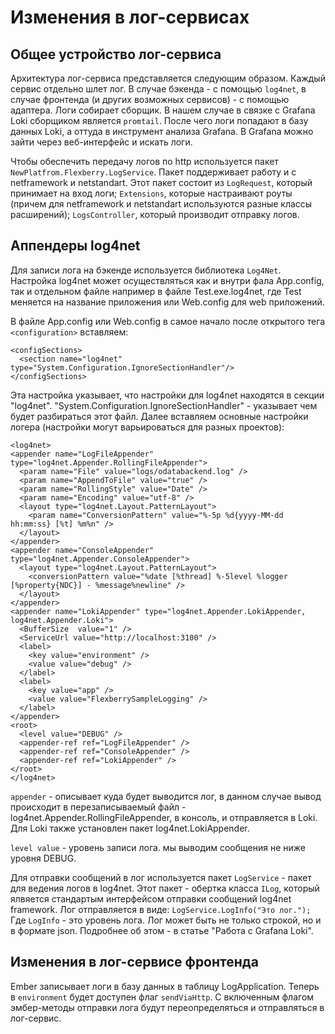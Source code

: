 # Изменения в лог-сервисах

## Общее устройство лог-сервиса

Архитектура лог-сервиса представляется следующим образом. Каждый сервис отдельно шлет лог. В случае бэкенда - с помощью `log4net`, в случае фронтенда (и других возможных сервисов) - с помощью адаптера. Логи собирает сборщик. В нашем случае в связке с Grafana Loki сборщиком является `promtail`. После чего логи попадают в базу данных Loki, а оттуда в инструмент анализа Grafana. В Grafana можно зайти через веб-интерфейс и искать логи.

Чтобы обеспечить передачу логов по http используется пакет `NewPlatfrom.Flexberry.LogService`. Пакет поддерживает работу и с netframework и netstandart. Этот пакет состоит из `LogRequest`, который принимает на вход логи; `Extensions`, которые настраивают роуты (причем для netframework и netstandart используются разные классы расширений); `LogsController`, который производит отправку логов.

## Аппендеры log4net

Для записи лога на бэкенде используется библиотека `Log4Net`. Настройка log4net может осуществляться как и внутри фала App.config, так и отдельном файле например в файле Test.exe.log4net, где Test меняется на название приложения или Web.config для web приложений.

В файле App.config или Web.config в самое начало после открытого тега `<configuration>` вставляем:

    <configSections>
      <section name="log4net" type="System.Configuration.IgnoreSectionHandler"/>
    </configSections>

Эта настройка указывает, что настройки для log4net находятся в секции "log4net". "System.Configuration.IgnoreSectionHandler" - указывает чем будет разбираться этот файл. Далее вставляем основные настройки логера (настройки могут варьироваться для разных проектов):

    <log4net>
    <appender name="LogFileAppender" type="log4net.Appender.RollingFileAppender">
      <param name="File" value="logs/odatabackend.log" />
      <param name="AppendToFile" value="true" />
      <param name="RollingStyle" value="Date" />
      <param name="Encoding" value="utf-8" />
      <layout type="log4net.Layout.PatternLayout">
        <param name="ConversionPattern" value="%-5p %d{yyyy-MM-dd hh:mm:ss} [%t] %m%n" />
      </layout>
    </appender>
    <appender name="ConsoleAppender" type="log4net.Appender.ConsoleAppender">
      <layout type="log4net.Layout.PatternLayout">
        <conversionPattern value="%date [%thread] %-5level %logger [%property{NDC}] - %message%newline" />
      </layout>
    </appender>
    <appender name="LokiAppender" type="log4net.Appender.LokiAppender, log4net.Appender.Loki">
      <BufferSize  value="1" />
      <ServiceUrl value="http://localhost:3100" />
      <label>
        <key value="environment" />
        <value value="debug" />
      </label>
      <label>
        <key value="app" />
        <value value="FlexberrySampleLogging" />
      </label>
    </appender>
    <root>
      <level value="DEBUG" />
      <appender-ref ref="LogFileAppender" />
      <appender-ref ref="ConsoleAppender" />
      <appender-ref ref="LokiAppender" />
    </root>
    </log4net>

`appender` - описывает куда будет выводится лог, в данном случае вывод происходит в перезаписываемый файл - log4net.Appender.RollingFileAppender, в консоль, и отправляется в Loki. Для Loki также установлен пакет log4net.LokiAppender.

`level value` - уровень записи лога. мы выводим сообщения не ниже уровня DEBUG.

Для отправки сообщений в лог используется пакет `LogService` -  пакет для ведения логов в log4net. Этот пакет - обертка класса `ILog`, который ялвяется стандартым интерфейсом отправки сообщений log4net framework.  Лог отправляется в виде: `LogService.LogInfo("Это лог.");` Где `LogInfo` - это уровень лога. Лог может быть не только строкой, но и в формате json. Подробнее об этом - в статье "Работа с Grafana Loki".

## Изменения в лог-сервисе фронтенда

Ember записывает логи в базу данных в таблицу LogApplication. Теперь в `environment` будет доступен флаг `sendViaHttp`. С включенным флагом эмбер-методы отправки лога будут переопределяться и отправляться в лог-сервис.
